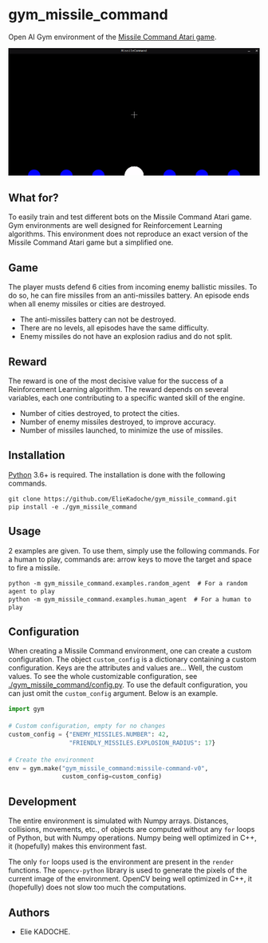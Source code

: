 # gym_missile_command

Open AI Gym environment of the [Missile Command Atari game](https://en.wikipedia.org/wiki/Missile_Command).

![Demonstration (gif)](./materials/human_demo.gif)

## What for?

To easily train and test different bots on the Missile Command Atari game.
Gym environments are well designed for Reinforcement Learning algorithms.
This environment does not reproduce an exact version of the Missile Command Atari game but a simplified one.

## Game

The player musts defend 6 cities from incoming enemy ballistic missiles.
To do so, he can fire missiles from an anti-missiles battery.
An episode ends when all enemy missiles or cities are destroyed.

- The anti-missiles battery can not be destroyed.
- There are no levels, all episodes have the same difficulty.
- Enemy missiles do not have an explosion radius and do not split.

## Reward

The reward is one of the most decisive value for the success of a Reinforcement Learning algorithm.
The reward depends on several variables, each one contributing to a specific wanted skill of the engine.

- Number of cities destroyed, to protect the cities.
- Number of enemy missiles destroyed, to improve accuracy.
- Number of missiles launched, to minimize the use of missiles.

## Installation

[Python](https://www.python.org/) 3.6+ is required.
The installation is done with the following commands.

```shell
git clone https://github.com/ElieKadoche/gym_missile_command.git
pip install -e ./gym_missile_command
```
## Usage

2 examples are given.
To use them, simply use the following commands.
For a human to play, commands are: arrow keys to move the target and space to fire a missile.

```shell
python -m gym_missile_command.examples.random_agent  # For a random agent to play
python -m gym_missile_command.examples.human_agent  # For a human to play
```

## Configuration

When creating a Missile Command environment, one can create a custom configuration.
The object `custom_config` is a dictionary containing a custom configuration.
Keys are the attributes and values are... Well, the custom values.
To see the whole customizable configuration, see [./gym_missile_command/config.py](./gym_missile_command/config.py).
To use the default configuration, you can just omit the `custom_config` argument.
Below is an example.

```python
import gym

# Custom configuration, empty for no changes
custom_config = {"ENEMY_MISSILES.NUMBER": 42,
                 "FRIENDLY_MISSILES.EXPLOSION_RADIUS": 17}

# Create the environment
env = gym.make("gym_missile_command:missile-command-v0",
               custom_config=custom_config)
```

## Development

The entire environment is simulated with Numpy arrays.
Distances, collisions, movements, etc., of objects are computed without any `for` loops of Python, but with Numpy operations.
Numpy being well optimized in C++, it (hopefully) makes this environment fast.

The only `for` loops used is the environment are present in the `render` functions.
The `opencv-python` library is used to generate the pixels of the current image of the environment.
OpenCV being well optimized in C++, it (hopefully) does not slow too much the computations.

## Authors

- Elie KADOCHE.

